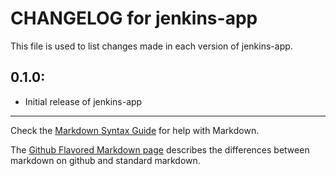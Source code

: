 # CHANGELOG for jenkins-app

This file is used to list changes made in each version of jenkins-app.

## 0.1.0:

* Initial release of jenkins-app

- - -
Check the [Markdown Syntax Guide](http://daringfireball.net/projects/markdown/syntax) for help with Markdown.

The [Github Flavored Markdown page](http://github.github.com/github-flavored-markdown/) describes the differences between markdown on github and standard markdown.
